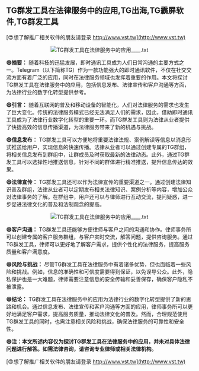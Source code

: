 ## **TG群发工具在法律服务中的应用,TG出海,TG霸屏软件,TG群发工具**

[😍想了解推广相关软件的朋友请登录 http://www.vst.tw](http://www.vst.tw)

 <center><img src="https://vst.tw/MP4/tuiguang/png/8.png" alt="TG群发工具在法律服务中的应用____.txt"></center>

**😄摘要：**
随着科技的迅猛发展，即时通讯工具成为人们日常沟通的主要方式之一。Telegram（以下简称TG）作为一款功能强大的即时通讯软件，不仅在社交交流方面有着广泛的应用，同时在法律服务领域也发挥着重要的作用。本文将探讨TG群发工具在法律服务中的应用，包括信息发布、法律宣传和客户沟通等方面，为法律行业的数字化转型提供参考。

**😄引言：**
随着互联网的普及和移动设备的智能化，人们对法律服务的需求也发生了巨大变化。传统的法律服务模式已经无法满足人们的需求，因此，借助即时通讯工具成为了法律行业数字化转型的重要一环。而TG群发工具则为法律从业者提供了快捷高效的信息传播渠道，为法律服务带来了新的机遇与挑战。

**😄信息发布：**
TG群发工具可以方便地将重要法律法规、案例解读等信息以消息形式推送给用户，实现信息的快速传播。法律从业者可以通过创建专属的TG群组，将相关信息发布到群组中，让群成员及时获取最新的法律动态。此外，通过TG群发工具可以选择性地推送信息，针对不同的群体进行精准推送，提升信息传达的效果。

**😄法律宣传：**
TG群发工具还可以作为法律宣传的重要渠道之一。通过创建法律知识普及群组，法律从业者可以定期发布相关法律知识、案例分析等内容，增加公众对法律事务的了解。在群组中，用户还可以与律师进行互动交流，提问疑惑，进一步促进法律文化的普及和法制观念的提高。

 <center><img src="https://vst.tw/MP4/tuiguang/png/5.png" alt="TG群发工具在法律服务中的应用____.txt"></center>

**😄客户沟通：**
TG群发工具还能够方便律师与客户之间的沟通和协作。律师事务所可以创建专属的客户服务群组，与客户实时交流，解答问题，提供咨询服务。通过TG群发工具，律师可以更好地了解客户需求，提供个性化的法律服务，提高服务质量和客户满意度。

**😄风险与挑战：**
尽管TG群发工具在法律服务中有着诸多优势，但也面临着一些风险和挑战。例如，信息的准确性和可信度需要得到保证，以免误导公众。此外，隐私保护也是一大难题，律师需要注意信息的安全传输和妥善保存，确保客户隐私不被泄露。

**😄结论：**
TG群发工具在法律服务中的应用为法律行业的数字化转型提供了新的思路和机会。通过信息发布、法律宣传和客户沟通等方面的应用，律师事务所可以更好地满足客户需求，提高服务质量，推动法律文化的普及。然而，合理规范使用TG群发工具的同时，也需注意相关风险和挑战，确保法律服务的可靠性和安全性。

**😄注：本文所述内容仅为探讨TG群发工具在法律服务中的应用，并未对具体法律问题进行解答。如需法律咨询，请咨询专业律师或相关法律机构。**

[😍想了解推广相关软件的朋友请登录 http://www.vst.tw](http://www.vst.tw)



